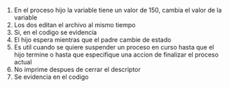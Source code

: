 1. En el proceso hijo la variable tiene un valor de 150, cambia el valor de la variable
2. Los dos editan el archivo al mismo tiempo
3. Si, en el codigo se evidencia
5. El hijo espera mientras que el padre cambie de estado
6. Es util cuando se quiere suspender un proceso en curso hasta que el hijo termine o hasta que especifique una accion de finalizar el proceso actual
7. No imprime despues de cerrar el descriptor
8. Se evidencia en el codigo


